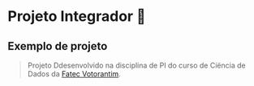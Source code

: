 # Projeto Integrador 🚀
## Exemplo de projeto
> Projeto Ddesenvolvido na disciplina de PI do curso de Ciëncia de Dados da [Fatec Votorantim](https://fatecvotorantim.cps.sp.gov.br/).
